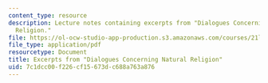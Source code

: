```yaml
---
content_type: resource
description: Lecture notes containing excerpts from "Dialogues Concerning Natural
  Religion."
file: https://ol-ocw-studio-app-production.s3.amazonaws.com/courses/21l-449-end-of-nature-spring-2002/7c1dcc00f226cf15673dc688a763a876_lecture8.pdf
file_type: application/pdf
resourcetype: Document
title: Excerpts from "Dialogues Concerning Natural Religion"
uid: 7c1dcc00-f226-cf15-673d-c688a763a876
---
```

